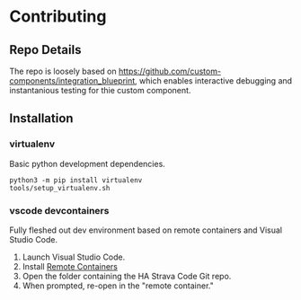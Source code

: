 # Contributing

## Repo Details

The repo is loosely based on
https://github.com/custom-components/integration_blueprint, which enables
interactive debugging and instantanious testing for thie custom component.

## Installation

### virtualenv

Basic python development dependencies.

```
python3 -m pip install virtualenv
tools/setup_virtualenv.sh
```

### vscode devcontainers

Fully fleshed out dev environment based on remote containers and Visual Studio Code.

1.  Launch Visual Studio Code.
1.  Install [Remote Containers](https://marketplace.visualstudio.com/items?itemName=ms-vscode-remote.remote-containers)
1.  Open the folder containing the HA Strava Code Git repo.
1.  When prompted, re-open in the "remote container."
